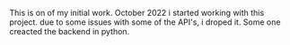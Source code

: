 This is on of my initial work. October 2022 i started working with this project. due to some issues with some of the API's, i droped it. 
Some one creacted the backend in python.
